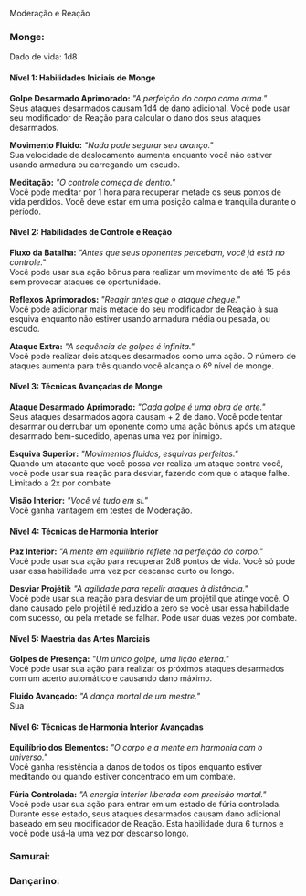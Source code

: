 Moderação e Reação
### Monge:

Dado de vida: 1d8
#### Nível 1: Habilidades Iniciais de Monge

**Golpe Desarmado Aprimorado:** _"A perfeição do corpo como arma."_  
Seus ataques desarmados causam 1d4 de dano adicional. Você pode usar seu modificador de Reação para calcular o dano dos seus ataques desarmados.

**Movimento Fluido:** _"Nada pode segurar seu avanço."_  
Sua velocidade de deslocamento aumenta enquanto você não estiver usando armadura ou carregando um escudo.

**Meditação:** _"O controle começa de dentro."_  
Você pode meditar por 1 hora para recuperar metade os seus pontos de vida perdidos. Você deve estar em uma posição calma e tranquila durante o período.

#### Nível 2: Habilidades de Controle e Reação

**Fluxo da Batalha:** _"Antes que seus oponentes percebam, você já está no controle."_  
Você pode usar sua ação bônus para realizar um movimento de até 15 pés sem provocar ataques de oportunidade.

**Reflexos Aprimorados:** _"Reagir antes que o ataque chegue."_  
Você pode adicionar mais metade do seu modificador de Reação à sua esquiva enquanto não estiver usando armadura média ou pesada, ou escudo.

**Ataque Extra:** _"A sequência de golpes é infinita."_  
Você pode realizar dois ataques desarmados como uma ação. O número de ataques aumenta para três quando você alcança o 6º nível de monge.

#### Nível 3: Técnicas Avançadas de Monge

**Ataque Desarmado Aprimorado:** _"Cada golpe é uma obra de arte."_  
Seus ataques desarmados agora causam + 2 de dano. Você pode tentar desarmar ou derrubar um oponente como uma ação bônus após um ataque desarmado bem-sucedido, apenas uma vez por inimigo.

**Esquiva Superior:** _"Movimentos fluidos, esquivas perfeitas."_  
Quando um atacante que você possa ver realiza um ataque contra você, você pode usar sua reação para desviar, fazendo com que o ataque falhe. Limitado a 2x por combate

**Visão Interior:** _"Você vê tudo em si."_  
Você ganha vantagem em testes de Moderação.

#### Nível 4: Técnicas de Harmonia Interior

**Paz Interior:** _"A mente em equilíbrio reflete na perfeição do corpo."_  
Você pode usar sua ação para recuperar 2d8 pontos de vida. Você só pode usar essa habilidade uma vez por descanso curto ou longo.

**Desviar Projétil:** _"A agilidade para repelir ataques à distância."_  
Você pode usar sua reação para desviar de um projétil que atinge você. O dano causado pelo projétil é reduzido a zero se você usar essa habilidade com sucesso, ou pela metade se falhar. Pode usar duas vezes por combate.

#### Nível 5: Maestria das Artes Marciais

**Golpes de Presença:** _"Um único golpe, uma lição eterna."_  
Você pode usar sua ação para realizar os próximos ataques desarmados com um acerto automático e causando dano máximo.

**Fluido Avançado:** _"A dança mortal de um mestre."_  
Sua 

#### Nível 6: Técnicas de Harmonia Interior Avançadas

**Equilíbrio dos Elementos:** _"O corpo e a mente em harmonia com o universo."_  
Você ganha resistência a danos de todos os tipos enquanto estiver meditando ou quando estiver concentrado em um combate.

**Fúria Controlada:** _"A energia interior liberada com precisão mortal."_  
Você pode usar sua ação para entrar em um estado de fúria controlada. Durante esse estado, seus ataques desarmados causam dano adicional baseado em seu modificador de Reação. Esta habilidade dura 6 turnos e você pode usá-la uma vez por descanso longo.


### Samurai:

### Dançarino:
